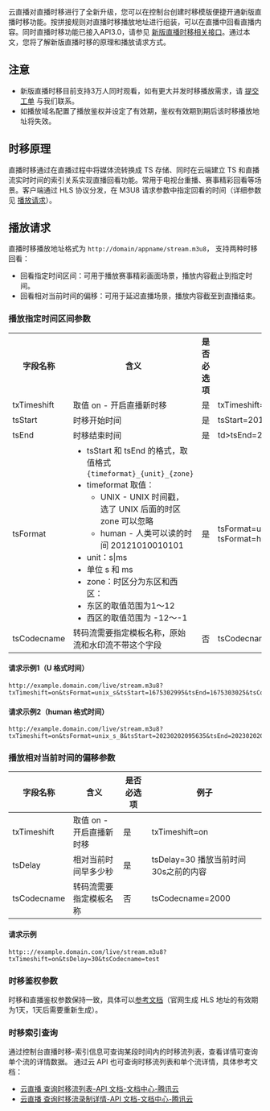 云直播对直播时移进行了全新升级，您可以在控制台创建时移模版便捷开通新版直播时移功能。按拼接规则对直播时移播放地址进行组装，可以在直播中回看直播内容。同时直播时移功能已接入API3.0，请参见 [新版直播时移相关接口](https://cloud.tencent.com/document/product/267/20456#.E7.9B.B4.E6.92.AD.E6.97.B6.E7.A7.BB.E7.9B.B8.E5.85.B3.E6.8E.A5.E5.8F.A3)。通过本文，您将了解新版直播时移的原理和播放请求方式。

## 注意
- 新版直播时移目前支持3万人同时观看，如有更大并发时移播放需求，请 [提交工单](https://console.cloud.tencent.com/workorder/category) 与我们联系。
- 如播放域名配置了播放鉴权并设定了有效期，鉴权有效期到期后该时移播放地址将失效。

## 时移原理
直播时移通过在直播过程中将媒体流转换成 TS 存储、同时在云端建立 TS 和直播流实时时间的索引关系实现直播回看功能。常用于电视台重播、赛事精彩回看等场景。客户端通过 HLS 协议分发，在 M3U8 请求参数中指定回看的时间（详细参数见 [播放请求](#play)）。

[](id:play)
## 播放请求
直播时移播放地址格式为 `http://domain/appname/stream.m3u8`， 支持两种时移回看：
- 回看指定时间区间：可用于播放赛事精彩画面场景，播放内容截止到指定时间。
- 回看相对当前时间的偏移：可用于延迟直播场景，播放内容截至到直播结束。

### 播放指定时间区间参数
<table id="setmess">
<tr><th width="14%">字段名称</th><th>含义</th><th>是否必选项</th><th>例子</th>
</tr><tr>
<td>txTimeshift</td>
<td>取值 on - 开启直播新时移</td>
<td>是</td>
<td>txTimeshift=on</td>
</tr><tr>
<td>tsStart</td>
<td>时移开始时间</td>
<td>是</td>
<td>tsStart=20121010010101</td>
</tr><tr>
<td>tsEnd</td>
<td>时移结束时间</td>
<td>是</td>
<td>td>tsEnd=20121010010102</td>
</tr><tr>
<td>tsFormat</td>
<td><ul style="margin:0">
<li>tsStart 和 tsEnd 的格式，取值格式<code>{timeformat}_{unit}_{zone}</code></li>
<li>timeformat 取值：<ul>
<li/>UNIX - UNIX 时间戳， 选了 UNIX 后面的时区 zone 可以忽略
<li/>human - 人类可以读的时间 20121010010101</ul></li>
<li>unit：s|ms</li>
<li>单位 s 和 ms</li>
<li>zone：时区分为东区和西区：<li>东区的取值范围为1～12<li>西区的取值范围为 -12～-1</li>
</ul></td>
<td>是</td>
<td>tsFormat=unix_s
tsFormat=human_s_8</td>
</tr><tr>
<td>tsCodecname</td>
<td>转码流需要指定模板名称，原始流和水印流不带这个字段</td>
<td>否</td>
<td>tsCodecname=hd</td>
</tr></table>



#### 请求示例1（U 格式时间）
```
http://example.domain.com/live/stream.m3u8?txTimeshift=on&tsFormat=unix_s&tsStart=1675302995&tsEnd=1675303025&tsCodecname=test
```
#### 请求示例2（human 格式时间）
```
http://example.domain.com/live/stream.m3u8?txTimeshift=on&tsFormat=unix_s_8&tsStart=20230202095635&tsEnd=20230202095705&tsCodecname=test
```

### 播放相对当前时间的偏移参数

| 字段名称    | 含义                    | 是否必选项 | 例子                                |
| ----------- | ----------------------- | ---------- | ----------------------------------- |
| txTimeshift | 取值 on - 开启直播新时移 | 是         | txTimeshift=on                      |
| tsDelay     | 相对当前时间早多少秒    | 是         | tsDelay=30 播放当前时间30s之前的内容 |
| tsCodecname | 转码流需要指定模板名称  | 否         | tsCodecname=2000                    |

#### 请求示例
```
http:://example.domain.com/live/stream.m3u8?txTimeshift=on&tsDelay=30&tsCodecname=test
```
### 时移鉴权参数
时移和直播鉴权参数保持一致，具体可以[参考文档](https://cloud.tencent.com/document/product/267/32463)（官网生成 HLS 地址的有效期为1天，1天后需要重新生成）。

### 时移索引查询
通过控制台直播时移-索引信息可查询某段时间内的时移流列表，查看详情可查询单个流的详情数据。
通过云 API 也可查询时移流列表和单个流详情，具体参考文档：
- [云直播 查询时移流列表-API 文档-文档中心-腾讯云](https://cloud.tencent.com/document/product/267/86090)
- [云直播 查询时移流录制详情-API 文档-文档中心-腾讯云](https://cloud.tencent.com/document/product/267/86091)
